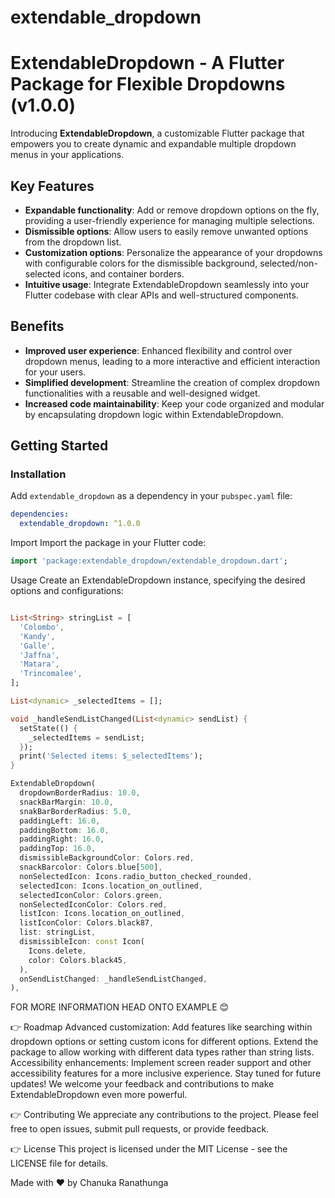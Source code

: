 # extendable_dropdown

# ExtendableDropdown - A Flutter Package for Flexible Dropdowns (v1.0.0)

Introducing **ExtendableDropdown**, a customizable Flutter package that empowers you to create dynamic and expandable multiple dropdown menus in your applications.

## Key Features

- **Expandable functionality**: Add or remove dropdown options on the fly, providing a user-friendly experience for managing multiple selections.
- **Dismissible options**: Allow users to easily remove unwanted options from the dropdown list.
- **Customization options**: Personalize the appearance of your dropdowns with configurable colors for the dismissible background, selected/non-selected icons, and container borders.
- **Intuitive usage**: Integrate ExtendableDropdown seamlessly into your Flutter codebase with clear APIs and well-structured components.

## Benefits

- **Improved user experience**: Enhanced flexibility and control over dropdown menus, leading to a more interactive and efficient interaction for your users.
- **Simplified development**: Streamline the creation of complex dropdown functionalities with a reusable and well-designed widget.
- **Increased code maintainability**: Keep your code organized and modular by encapsulating dropdown logic within ExtendableDropdown.

## Getting Started

### Installation

Add `extendable_dropdown` as a dependency in your `pubspec.yaml` file:

```yaml
dependencies:
  extendable_dropdown: ^1.0.0
```

Import
Import the package in your Flutter code:

```dart
import 'package:extendable_dropdown/extendable_dropdown.dart';
```

Usage
Create an ExtendableDropdown instance, specifying the desired options and configurations:

```dart

List<String> stringList = [
  'Colombo',
  'Kandy',
  'Galle',
  'Jaffna',
  'Matara',
  'Trincomalee',
];

List<dynamic> _selectedItems = [];

void _handleSendListChanged(List<dynamic> sendList) {
  setState(() {
    _selectedItems = sendList;
  });
  print('Selected items: $_selectedItems');
}

ExtendableDropdown(
  dropdownBorderRadius: 10.0,
  snackBarMargin: 10.0,
  snakBarBorderRadius: 5.0,
  paddingLeft: 16.0,
  paddingBottom: 16.0,
  paddingRight: 16.0,
  paddingTop: 16.0,
  dismissibleBackgroundColor: Colors.red,
  snackBarcolor: Colors.blue[500],
  nonSelectedIcon: Icons.radio_button_checked_rounded,
  selectedIcon: Icons.location_on_outlined,
  selectedIconColor: Colors.green,
  nonSelectedIconColor: Colors.red,
  listIcon: Icons.location_on_outlined,
  listIconColor: Colors.black87,
  list: stringList,
  dismissibleIcon: const Icon(
    Icons.delete,
    color: Colors.black45,
  ),
  onSendListChanged: _handleSendListChanged,
),

```
FOR MORE INFORMATION HEAD ONTO EXAMPLE 😊

👉 Roadmap
Advanced customization: Add features like searching within dropdown options or setting custom icons for different options.
Extend the package to allow working with different data types rather than string lists.
Accessibility enhancements: Implement screen reader support and other accessibility features for a more inclusive experience.
Stay tuned for future updates! We welcome your feedback and contributions to make ExtendableDropdown even more powerful.

👉 Contributing
We appreciate any contributions to the project. Please feel free to open issues, submit pull requests, or provide feedback.

👉 License
This project is licensed under the MIT License - see the LICENSE file for details.

Made with ❤️ by Chanuka Ranathunga

